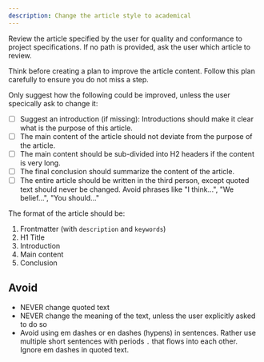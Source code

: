 ```yaml
---
description: Change the article style to academical
---
```


Review the article specified by the user for quality and conformance to project specifications. If no path is provided, ask the user which article to review.

Think before creating a plan to improve the article content. Follow this plan carefully to ensure you do not miss a step.

Only suggest how the following could be improved, unless the user specically ask to change it:

- [ ] Suggest an introduction (if missing): Introductions should make it clear what is the purpose of this article.
- [ ] The main content of the article should not deviate from the purpose of the article.
- [ ] The main content should be sub-divided into H2 headers if the content is very long.
- [ ] The final conclusion should summarize the content of the article.
- [ ] The entire article should be written in the third person, except quoted text should never be changed. Avoid phrases like "I think...", "We belief...", "You should..."

The format of the article should be:

1. Frontmatter (with `description` and `keywords`)
2. H1 Title
3. Introduction
4. Main content
5. Conclusion

## Avoid

- NEVER change quoted text
- NEVER change the meaning of the text, unless the user explicitly asked to do so
- Avoid using em dashes or en dashes (hypens) in sentences. Rather use multiple short sentences with periods `.` that flows into each other. Ignore em dashes in quoted text.
